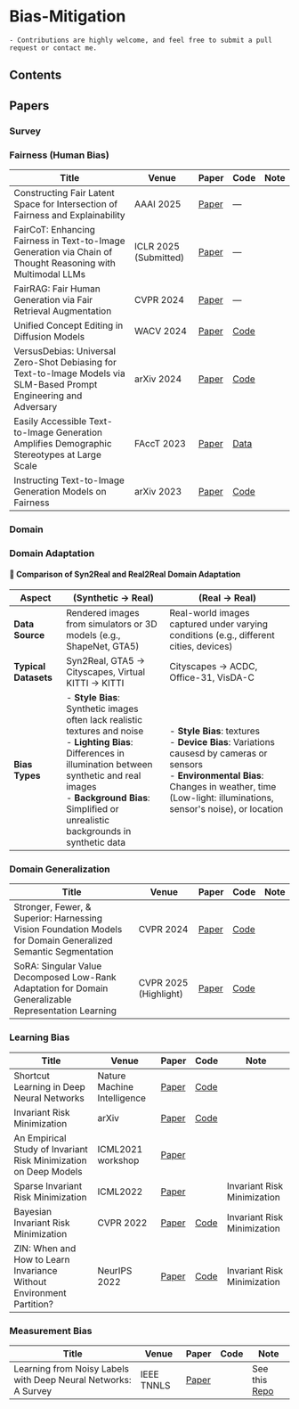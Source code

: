 # Bias-Mitigation


```
- Contributions are highly welcome, and feel free to submit a pull request or contact me.
```
## Contents


## Papers

### Survey
### Fairness (Human Bias)
| Title                                                                                                                | Venue       | Paper                                                                                                                     | Code | Note                   |
|----------------------------------------------------------------------------------------------------------------------|------------------------|----------------------------------------------------------------------------------------------------------------------------------|------|------------------------|
| Constructing Fair Latent Space for Intersection of Fairness and Explainability                                      | AAAI 2025              | [Paper](https://ojs.aaai.org/index.php/AAAI/article/view/32436)                                                                 | —    |  |
| FairCoT: Enhancing Fairness in Text-to-Image Generation via Chain of Thought Reasoning with Multimodal LLMs         | ICLR 2025 (Submitted)  | [Paper](https://openreview.net/forum?id=WGWoRZb0pT)                                                                             | —    |      |
| FairRAG: Fair Human Generation via Fair Retrieval Augmentation                                                      | CVPR 2024              | [Paper](https://openaccess.thecvf.com/content/CVPR2024/papers/Shrestha_FairRAG_Fair_Human_Generation_via_Fair_Retrieval_Augmentation_CVPR_2024_paper.pdf) | —    |           |
| Unified Concept Editing in Diffusion Models                                                                         | WACV 2024              | [Paper](https://arxiv.org/pdf/2308.14761)                                                                                       |[Code](https://github.com/rohitgandikota/unified-concept-editing)    |    |
| VersusDebias: Universal Zero-Shot Debiasing for Text-to-Image Models via SLM-Based Prompt Engineering and Adversary | arXiv 2024             | [Paper](https://arxiv.org/pdf/2407.19524)                                                                                       |[Code](https://github.com/versusdebias/versusdebias)    |             |
| Easily Accessible Text-to-Image Generation Amplifies Demographic Stereotypes at Large Scale                         | FAccT 2023             | [Paper](https://arxiv.org/pdf/2211.03759)                                                                                       | [Data](https://github.com/vinid/text-to-image-bias)    |         |
| Instructing Text-to-Image Generation Models on Fairness                                                             | arXiv 2023             | [Paper](https://arxiv.org/pdf/2302.10893)                                                                                       | [Code](http://github.com/ml-research/Fair-Diffusion)    |        |



### Domain

### Domain Adaptation
#### 🧩 Comparison of Syn2Real and Real2Real Domain Adaptation

| Aspect               | (Synthetic → Real)                                                                 | (Real → Real)                                                                 |
|----------------------|---------------------------------------------------------------------------------------------|-----------------------------------------------------------------------------------------|
| **Data Source**      | Rendered images from simulators or 3D models (e.g., ShapeNet, GTA5)                         | Real-world images captured under varying conditions (e.g., different cities, devices)   |
| **Typical Datasets** | Syn2Real, GTA5 → Cityscapes, Virtual KITTI → KITTI                                          | Cityscapes → ACDC, Office-31, VisDA-C                                             |
| **Bias Types**  | - **Style Bias**: Synthetic images often lack realistic textures and noise<br>- **Lighting Bias**: Differences in illumination between synthetic and real images<br>- **Background Bias**: Simplified or unrealistic backgrounds in synthetic data | - **Style Bias**: textures <br> - **Device Bias**: Variations causesd by cameras or sensors<br>- **Environmental Bias**: Changes in weather, time (Low-light: illuminations, sensor's noise), or location<br> |

### Domain Generalization
| Title                                                                                                                | Venue       | Paper                                                                                                                      | Code | Note                   |
|-----------------------------------------------------|------------------------|---------------------------------------------|------|------------------------|
| Stronger, Fewer, & Superior: Harnessing Vision Foundation Models for Domain Generalized Semantic Segmentation                          | CVPR 2024              | [Paper](https://arxiv.org/pdf/2312.04265v5)                                                                 | [Code](https://github.com/w1oves/Rein)    |  |
| SoRA: Singular Value Decomposed Low-Rank Adaptation for Domain Generalizable Representation Learning  | CVPR 2025 (Highlight)  | [Paper](https://arxiv.org/pdf/2412.04077v1)                                                                             | [Code](https://github.com/ysj9909/SoMA)    |      |



### Learning Bias
| Title                                                                                                                | Venue       | Paper                                                                                                                      | Code | Note                   |
|-----------------------------------------------------|------------------------|---------------------------------------------|------|------------------------|
| Shortcut Learning in Deep Neural Networks  | Nature Machine Intelligence   | [Paper](https://arxiv.org/pdf/2004.07780)                                                                             | [Code](https://github.com/rgeirhos/shortcut-perspective)    |      |
| Invariant Risk Minimization  | arXiv   | [Paper](https://arxiv.org/pdf/1907.02893)                                                                             | [Code](https://github.com/facebookresearch/InvariantRiskMinimization)    |      |
| An Empirical Study of Invariant Risk Minimization on Deep Models  | ICML2021 workshop   | [Paper](https://www.gatsby.ucl.ac.uk/~balaji/udl2021/accepted-papers/UDL2021-paper-044.pdf)                                                                             | |      |
| Sparse Invariant Risk Minimization  | ICML2022   | [Paper](https://proceedings.mlr.press/v162/zhou22e/zhou22e.pdf)                                                                             |     |  Invariant Risk Minimization  |
| Bayesian Invariant Risk Minimization | CVPR 2022  | [Paper](https://proceedings.mlr.press/v162/zhou22d/zhou22d.pdf)                                                                             | [Code](https://github.com/x-zho14/)    |  Invariant Risk Minimization  |
| ZIN: When and How to Learn Invariance Without Environment Partition? | NeurIPS 2022  | [Paper](https://openreview.net/forum?id=pUPFRSxfACD)                                                                             | [Code](https://github.com/linyongver/ZIN_official)    |  Invariant Risk Minimization  |

### Measurement Bias
| Title                                                                                                                | Venue       | Paper                                                                                                                      | Code | Note                   |
|-----------------------------------------------------|------------------------|---------------------------------------------|------|------------------------|
| Learning from Noisy Labels with Deep Neural Networks: A Survey  | IEEE TNNLS   | [Paper](https://arxiv.org/pdf/2004.07780)                                                                             |     |   See this [Repo](https://github.com/songhwanjun/Awesome-Noisy-Labels)  |


